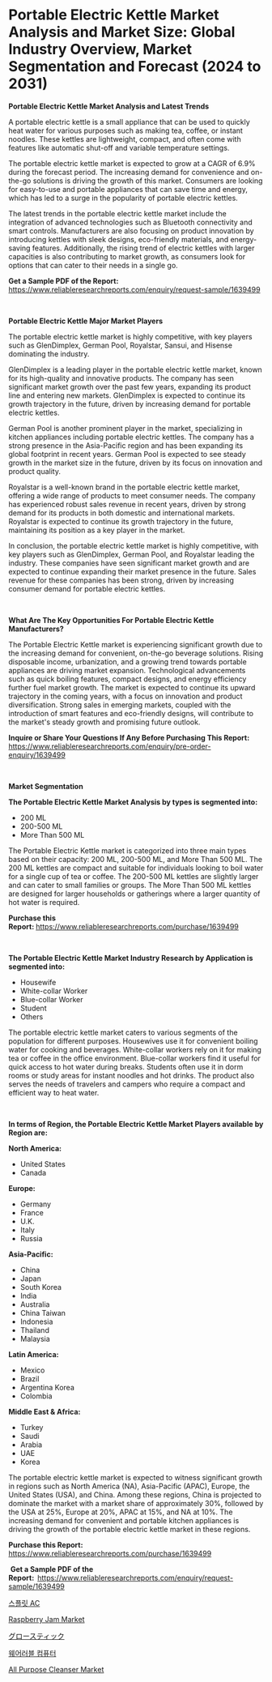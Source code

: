 <p><h1>Portable Electric Kettle Market Analysis and Market Size: Global Industry Overview, Market Segmentation and Forecast (2024 to 2031)</h1></p><p><strong>Portable Electric Kettle Market Analysis and Latest Trends</strong></p>
<p><p>A portable electric kettle is a small appliance that can be used to quickly heat water for various purposes such as making tea, coffee, or instant noodles. These kettles are lightweight, compact, and often come with features like automatic shut-off and variable temperature settings.</p><p>The portable electric kettle market is expected to grow at a CAGR of 6.9% during the forecast period. The increasing demand for convenience and on-the-go solutions is driving the growth of this market. Consumers are looking for easy-to-use and portable appliances that can save time and energy, which has led to a surge in the popularity of portable electric kettles.</p><p>The latest trends in the portable electric kettle market include the integration of advanced technologies such as Bluetooth connectivity and smart controls. Manufacturers are also focusing on product innovation by introducing kettles with sleek designs, eco-friendly materials, and energy-saving features. Additionally, the rising trend of electric kettles with larger capacities is also contributing to market growth, as consumers look for options that can cater to their needs in a single go.</p></p>
<p><strong>Get a Sample PDF of the Report:&nbsp;</strong> <a href="https://www.reliableresearchreports.com/enquiry/request-sample/1639499">https://www.reliableresearchreports.com/enquiry/request-sample/1639499</a></p>
<p>&nbsp;</p>
<p><strong>Portable Electric Kettle Major Market Players</strong></p>
<p><p>The portable electric kettle market is highly competitive, with key players such as GlenDimplex, German Pool, Royalstar, Sansui, and Hisense dominating the industry. </p><p>GlenDimplex is a leading player in the portable electric kettle market, known for its high-quality and innovative products. The company has seen significant market growth over the past few years, expanding its product line and entering new markets. GlenDimplex is expected to continue its growth trajectory in the future, driven by increasing demand for portable electric kettles.</p><p>German Pool is another prominent player in the market, specializing in kitchen appliances including portable electric kettles. The company has a strong presence in the Asia-Pacific region and has been expanding its global footprint in recent years. German Pool is expected to see steady growth in the market size in the future, driven by its focus on innovation and product quality.</p><p>Royalstar is a well-known brand in the portable electric kettle market, offering a wide range of products to meet consumer needs. The company has experienced robust sales revenue in recent years, driven by strong demand for its products in both domestic and international markets. Royalstar is expected to continue its growth trajectory in the future, maintaining its position as a key player in the market.</p><p>In conclusion, the portable electric kettle market is highly competitive, with key players such as GlenDimplex, German Pool, and Royalstar leading the industry. These companies have seen significant market growth and are expected to continue expanding their market presence in the future. Sales revenue for these companies has been strong, driven by increasing consumer demand for portable electric kettles.</p></p>
<p>&nbsp;</p>
<p><strong>What Are The Key Opportunities For Portable Electric Kettle Manufacturers?</strong></p>
<p><p>The Portable Electric Kettle market is experiencing significant growth due to the increasing demand for convenient, on-the-go beverage solutions. Rising disposable income, urbanization, and a growing trend towards portable appliances are driving market expansion. Technological advancements such as quick boiling features, compact designs, and energy efficiency further fuel market growth. The market is expected to continue its upward trajectory in the coming years, with a focus on innovation and product diversification. Strong sales in emerging markets, coupled with the introduction of smart features and eco-friendly designs, will contribute to the market's steady growth and promising future outlook.</p></p>
<p><strong>Inquire or Share Your Questions If Any Before Purchasing This Report:</strong> <a href="https://www.reliableresearchreports.com/enquiry/pre-order-enquiry/1639499">https://www.reliableresearchreports.com/enquiry/pre-order-enquiry/1639499</a></p>
<p>&nbsp;</p>
<p><strong>Market Segmentation</strong></p>
<p><strong>The Portable Electric Kettle Market Analysis by types is segmented into:</strong></p>
<p><ul><li>200 ML</li><li>200-500 ML</li><li>More Than 500 ML</li></ul></p>
<p><p>The Portable Electric Kettle market is categorized into three main types based on their capacity: 200 ML, 200-500 ML, and More Than 500 ML. The 200 ML kettles are compact and suitable for individuals looking to boil water for a single cup of tea or coffee. The 200-500 ML kettles are slightly larger and can cater to small families or groups. The More Than 500 ML kettles are designed for larger households or gatherings where a larger quantity of hot water is required.</p></p>
<p><strong>Purchase this Report:&nbsp;</strong><a href="https://www.reliableresearchreports.com/purchase/1639499">https://www.reliableresearchreports.com/purchase/1639499</a></p>
<p>&nbsp;</p>
<p><strong>The Portable Electric Kettle Market Industry Research by Application is segmented into:</strong></p>
<p><ul><li>Housewife</li><li>White-collar Worker</li><li>Blue-collar Worker</li><li>Student</li><li>Others</li></ul></p>
<p><p>The portable electric kettle market caters to various segments of the population for different purposes. Housewives use it for convenient boiling water for cooking and beverages. White-collar workers rely on it for making tea or coffee in the office environment. Blue-collar workers find it useful for quick access to hot water during breaks. Students often use it in dorm rooms or study areas for instant noodles and hot drinks. The product also serves the needs of travelers and campers who require a compact and efficient way to heat water.</p></p>
<p>&nbsp;</p>
<p><strong>In terms of Region, the Portable Electric Kettle Market Players available by Region are:</strong></p>
<p>
    <p> <strong> North America: </strong>
        <ul>
            <li>United States</li>
            <li>Canada</li>
        </ul>
        </p> 
    <p> <strong> Europe: </strong>
        <ul>
            <li>Germany</li>
            <li>France</li>
            <li>U.K.</li>
            <li>Italy</li>
            <li>Russia</li>
        </ul>
        </p> 
    <p> <strong> Asia-Pacific: </strong>
        <ul>
            <li>China</li>
            <li>Japan</li>
            <li>South Korea</li>
            <li>India</li>
            <li>Australia</li>
            <li>China Taiwan</li>
            <li>Indonesia</li>
            <li>Thailand</li>
            <li>Malaysia</li>
        </ul>
        </p> 
    <p> <strong> Latin America: </strong>
        <ul>
            <li>Mexico</li>
            <li>Brazil</li>
            <li>Argentina Korea</li>
            <li>Colombia</li>
        </ul>
        </p> 
    <p> <strong> Middle East & Africa: </strong>
        <ul>
            <li>Turkey</li>
            <li>Saudi</li>
            <li>Arabia</li>
            <li>UAE</li>
            <li>Korea</li>
        </ul>
    </p>
    </p>
<p><p>The portable electric kettle market is expected to witness significant growth in regions such as North America (NA), Asia-Pacific (APAC), Europe, the United States (USA), and China. Among these regions, China is projected to dominate the market with a market share of approximately 30%, followed by the USA at 25%, Europe at 20%, APAC at 15%, and NA at 10%. The increasing demand for convenient and portable kitchen appliances is driving the growth of the portable electric kettle market in these regions.</p></p>
<p><strong>Purchase this Report: </strong><a href="https://www.reliableresearchreports.com/purchase/1639499">https://www.reliableresearchreports.com/purchase/1639499</a></p>
<p>&nbsp;<strong>Get a Sample PDF of the Report:&nbsp;&nbsp;</strong><a href="https://www.reliableresearchreports.com/enquiry/request-sample/1639499">https://www.reliableresearchreports.com/enquiry/request-sample/1639499</a></p>
<p><strong></strong></p>
<p><p><a href="https://github.com/TimmyMann6767/Market-Research-Report-List-1/blob/main/22988365197.md">스플릿 AC</a></p><p><a href="https://github.com/cecuraprangm/Market-Research-Report-List-2/blob/main/raspberry-jam-market.md">Raspberry Jam Market</a></p><p><a href="https://github.com/AriMuller2009/Market-Research-Report-List-1/blob/main/17602285548.md">グロースティック</a></p><p><a href="https://github.com/JeromeRtyau89966/Market-Research-Report-List-1/blob/main/80274395198.md">웨어러블 컴퓨터</a></p><p><a href="https://github.com/fiixsa/Market-Research-Report-List-2/blob/main/all-purpose-cleanser-market.md">All Purpose Cleanser Market</a></p></p>